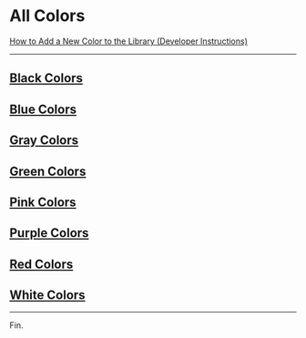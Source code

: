 # All Colors

[How to Add a New Color to the Library (Developer Instructions)](./add-new-color.md)

----

## [Black Colors](./black/black-colors.md)

## [Blue Colors](./blue/blue-colors-by-luminance.md)

## [Gray Colors](./gray/gray-colors-by-luminance.md)

## [Green Colors](./green/green-colors-by-luminance.md)

## [Pink Colors](./pink/pink-colors-by-luminance.md)

## [Purple Colors](./purple/purple-colors-by-luminance.md)

## [Red Colors](./red/red-colors-by-luminance.md)

## [White Colors](./white/white-colors-by-luminance.md)

----

Fin.
